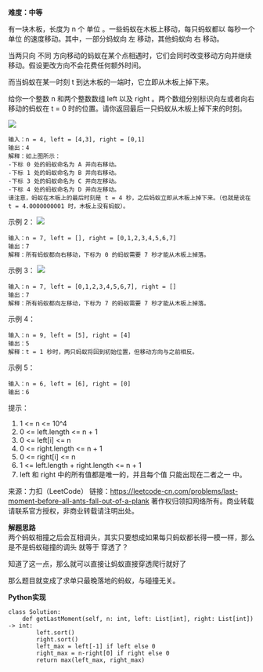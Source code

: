 **难度：中等**    

有一块木板，长度为 n 个 单位 。一些蚂蚁在木板上移动，每只蚂蚁都以 每秒一个单位 的速度移动。其中，一部分蚂蚁向 左 移动，其他蚂蚁向 右 移动。

当两只向 不同 方向移动的蚂蚁在某个点相遇时，它们会同时改变移动方向并继续移动。假设更改方向不会花费任何额外时间。

而当蚂蚁在某一时刻 t 到达木板的一端时，它立即从木板上掉下来。

给你一个整数 n 和两个整数数组 left 以及 right 。两个数组分别标识向左或者向右移动的蚂蚁在 t = 0 时的位置。请你返回最后一只蚂蚁从木板上掉下来的时刻。

![](https://assets.leetcode.com/uploads/2020/06/17/ants.jpg)

```
输入：n = 4, left = [4,3], right = [0,1]
输出：4
解释：如上图所示：
-下标 0 处的蚂蚁命名为 A 并向右移动。
-下标 1 处的蚂蚁命名为 B 并向右移动。
-下标 3 处的蚂蚁命名为 C 并向左移动。
-下标 4 处的蚂蚁命名为 D 并向左移动。
请注意，蚂蚁在木板上的最后时刻是 t = 4 秒，之后蚂蚁立即从木板上掉下来。（也就是说在 t = 4.0000000001 时，木板上没有蚂蚁）。
```

示例 2：
![](https://assets.leetcode.com/uploads/2020/06/17/ants2.jpg)

```
输入：n = 7, left = [], right = [0,1,2,3,4,5,6,7]
输出：7
解释：所有蚂蚁都向右移动，下标为 0 的蚂蚁需要 7 秒才能从木板上掉落。
```

示例 3：
![](https://assets.leetcode.com/uploads/2020/06/17/ants3.jpg)

```
输入：n = 7, left = [0,1,2,3,4,5,6,7], right = []
输出：7
解释：所有蚂蚁都向左移动，下标为 7 的蚂蚁需要 7 秒才能从木板上掉落。
```

示例 4：
```
输入：n = 9, left = [5], right = [4]
输出：5
解释：t = 1 秒时，两只蚂蚁将回到初始位置，但移动方向与之前相反。
```
示例 5：
```
输入：n = 6, left = [6], right = [0]
输出：6
```

提示：

1. 1 <= n <= 10^4
2. 0 <= left.length <= n + 1
3. 0 <= left[i] <= n
4. 0 <= right.length <= n + 1
5. 0 <= right[i] <= n
6. 1 <= left.length + right.length <= n + 1
7. left 和 right 中的所有值都是唯一的，并且每个值 只能出现在二者之一 中。

来源：力扣（LeetCode）
链接：https://leetcode-cn.com/problems/last-moment-before-all-ants-fall-out-of-a-plank
著作权归领扣网络所有。商业转载请联系官方授权，非商业转载请注明出处。

**解题思路**    
两个蚂蚁相撞之后会互相调头，其实只要想成如果每只蚂蚁都长得一模一样，那么是不是蚂蚁碰撞的调头 就等于 穿透了？

知道了这一点，那么就可以直接让蚂蚁直接穿透爬行就好了

那么题目就变成了求单只最晚落地的蚂蚁，与碰撞无关。

**Python实现**     
```
class Solution:
    def getLastMoment(self, n: int, left: List[int], right: List[int]) -> int:
        left.sort()
        right.sort()
        left_max = left[-1] if left else 0
        right_max = n-right[0] if right else 0
        return max(left_max, right_max)
```